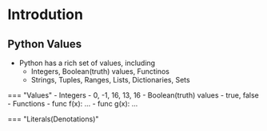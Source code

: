 # Introdution

## Python Values

- Python has a rich set of values, including 
    - Integers, Boolean(truth) values, Functinos
    - Strings, Tuples, Ranges, Lists, Dictionaries, Sets

=== "Values"
    - Integers
        - 0, -1, 16, 13, 16
    - Boolean(truth) values
        - true, false
    - Functions
        - func f(x): ...
        - func g(x): ...

=== "Literals(Denotations)"
    